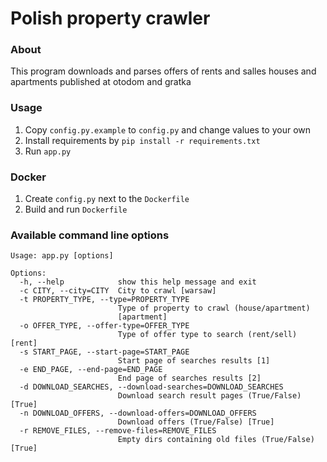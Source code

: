 # Polish property crawler

### About
This program downloads and parses offers of rents and salles houses and apartments published at otodom and gratka

### Usage
1. Copy `config.py.example` to `config.py` and change values to your own
2. Install requirements by `pip install -r requirements.txt`
3. Run `app.py`

### Docker
1. Create `config.py` next to the `Dockerfile`
2. Build and run `Dockerfile`

### Available command line options
```
Usage: app.py [options]

Options:
  -h, --help            show this help message and exit
  -c CITY, --city=CITY  City to crawl [warsaw]
  -t PROPERTY_TYPE, --type=PROPERTY_TYPE
                        Type of property to crawl (house/apartment)
                        [apartment]
  -o OFFER_TYPE, --offer-type=OFFER_TYPE
                        Type of offer type to search (rent/sell) [rent]
  -s START_PAGE, --start-page=START_PAGE
                        Start page of searches results [1]
  -e END_PAGE, --end-page=END_PAGE
                        End page of searches results [2]
  -d DOWNLOAD_SEARCHES, --download-searches=DOWNLOAD_SEARCHES
                        Download search result pages (True/False) [True]
  -n DOWNLOAD_OFFERS, --download-offers=DOWNLOAD_OFFERS
                        Download offers (True/False) [True]
  -r REMOVE_FILES, --remove-files=REMOVE_FILES
                        Empty dirs containing old files (True/False) [True]
```
